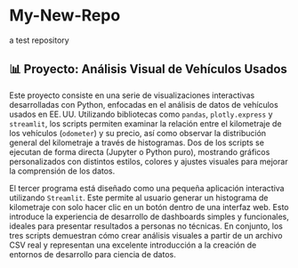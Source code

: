 # My-New-Repo
a test repository
## 📊 Proyecto: Análisis Visual de Vehículos Usados

Este proyecto consiste en una serie de visualizaciones interactivas desarrolladas con Python, enfocadas en el análisis de datos de vehículos usados en EE. UU. Utilizando bibliotecas como `pandas`, `plotly.express` y `streamlit`, los scripts permiten examinar la relación entre el kilometraje de los vehículos (`odometer`) y su precio, así como observar la distribución general del kilometraje a través de histogramas. Dos de los scripts se ejecutan de forma directa (Jupyter o Python puro), mostrando gráficos personalizados con distintos estilos, colores y ajustes visuales para mejorar la comprensión de los datos.

El tercer programa está diseñado como una pequeña aplicación interactiva utilizando `Streamlit`. Este permite al usuario generar un histograma de kilometraje con solo hacer clic en un botón dentro de una interfaz web. Esto introduce la experiencia de desarrollo de dashboards simples y funcionales, ideales para presentar resultados a personas no técnicas. En conjunto, los tres scripts demuestran cómo crear análisis visuales a partir de un archivo CSV real y representan una excelente introducción a la creación de entornos de desarrollo para ciencia de datos.
